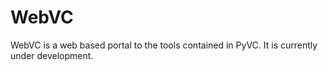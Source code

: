WebVC
=====

WebVC is a web based portal to the tools contained in PyVC. It is currently 
under development.
